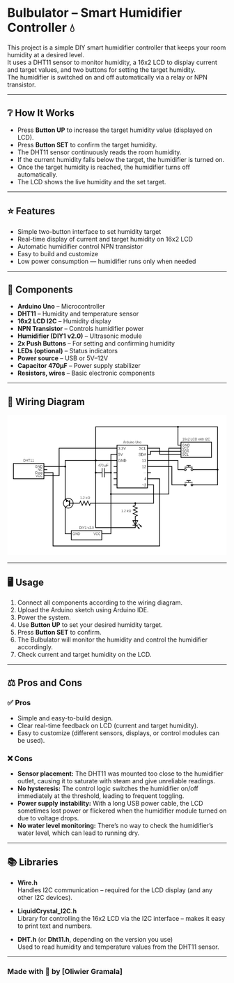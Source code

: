 # Bulbulator – Smart Humidifier Controller 💧

This project is a simple DIY smart humidifier controller that keeps your room humidity at a desired level.  
It uses a DHT11 sensor to monitor humidity, a 16x2 LCD to display current and target values, and two buttons for setting the target humidity.  
The humidifier is switched on and off automatically via a relay or NPN transistor.

---

## ❔ How It Works

- Press **Button UP** to increase the target humidity value (displayed on LCD).  
- Press **Button SET** to confirm the target humidity.  
- The DHT11 sensor continuously reads the room humidity.  
- If the current humidity falls below the target, the humidifier is turned on.  
- Once the target humidity is reached, the humidifier turns off automatically.  
- The LCD shows the live humidity and the set target.  

---

## ⭐ Features

- Simple two-button interface to set humidity target  
- Real-time display of current and target humidity on 16x2 LCD  
- Automatic humidifier control NPN transistor  
- Easy to build and customize  
- Low power consumption — humidifier runs only when needed  

---

## 🧰 Components

- **Arduino Uno** – Microcontroller  
- **DHT11** – Humidity and temperature sensor  
- **16x2 LCD I2C** – Humidity display  
- **NPN Transistor** – Controls humidifier power  
- **Humidifier (DIY1 v2.0)** – Ultrasonic module  
- **2x Push Buttons** – For setting and confirming humidity  
- **LEDs (optional)** – Status indicators  
- **Power source** – USB or 5V–12V  
- **Capacitor 470μF** – Power supply stabilizer  
- **Resistors, wires** – Basic electronic components  

---

## 🔌 Wiring Diagram
<p align="center">
  <img src="CircuitDiagram.png" alt="Wiring Diagram" />
</p>

---

## 🖥️ Usage

1. Connect all components according to the wiring diagram.  
2. Upload the Arduino sketch using Arduino IDE.  
3. Power the system.  
4. Use **Button UP** to set your desired humidity target.  
5. Press **Button SET** to confirm.  
6. The Bulbulator will monitor the humidity and control the humidifier accordingly.  
7. Check current and target humidity on the LCD.  

---

## ⚖ Pros and Cons

### ✅ Pros
- Simple and easy-to-build design.  
- Clear real-time feedback on LCD (current and target humidity).  
- Easy to customize (different sensors, displays, or control modules can be used).  

### ❌ Cons
- **Sensor placement:** The DHT11 was mounted too close to the humidifier outlet, causing it to saturate with steam and give unreliable readings.  
- **No hysteresis:** The control logic switches the humidifier on/off immediately at the threshold, leading to frequent toggling.  
- **Power supply instability:** With a long USB power cable, the LCD sometimes lost power or flickered when the humidifier module turned on due to voltage drops.
- **No water level monitoring:** There’s no way to check the humidifier’s water level, which can lead to running dry.  

---

## 📚 Libraries

- **Wire.h**  
  Handles I2C communication – required for the LCD display (and any other I2C devices).  

- **LiquidCrystal_I2C.h**  
  Library for controlling the 16x2 LCD via the I2C interface – makes it easy to print text and numbers.  

- **DHT.h** (or **Dht11.h**, depending on the version you use)  
  Used to read humidity and temperature values from the DHT11 sensor.  

---

### Made with 💙 by [Oliwier Gramala]  
